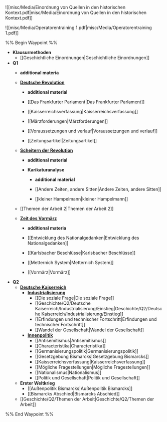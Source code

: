 ![[misc/Media/Einordnung von Quellen in den historischen Kontext.pdf|misc/Media/Einordnung von Quellen in den historischen Kontext.pdf]]

![[misc/Media/Operatorentraining 1.pdf|misc/Media/Operatorentraining 1.pdf]]


%% Begin Waypoint %%
- **Klausurmethoden**
	- [[Geschichtliche Einordnungen|Geschichtliche Einordnungen]]
- **Q1**
	- **additional materia**

	- **[Deutsche Revolution](./Q1/Deutsche%20Revolution/Deutsche%20Revolution.md)**
		- **additional material**

		- [[Das Frankfurter Parlament|Das Frankfurter Parlament]]
		- [[Kaisserreichsverfassung|Kaisserreichsverfassung]]
		- [[Märzforderungen|Märzforderungen]]
		- [[Voraussetzungen und verlauf|Voraussetzungen und verlauf]]
		- [[Zeitungsartikel|Zeitungsartikel]]
	- **[Scheitern der Revolution](./Q1/Scheitern%20der%20Revolution/Scheitern%20der%20Revolution.md)**
		- **additional material**

		- **Karikaturanalyse**
			- **additional material**

			- [[Andere Zeiten, andere Sitten|Andere Zeiten, andere Sitten]]
			- [[kleiner Hampelmann|kleiner Hampelmann]]
	- [[Themen der Arbeit 2|Themen der Arbeit 2]]
	- **[Zeit des Vormärz](./Q1/Zeit%20des%20Vorm%C3%A4rz/Zeit%20des%20Vorm%C3%A4rz.md)**
		- **additional materia**

		- [[Entwicklung des Nationalgedanken|Entwicklung des Nationalgedanken]]
		- [[Karlsbacher Beschlüsse|Karlsbacher Beschlüsse]]
		- [[Metternich System|Metternich System]]
		- [[Vormärz|Vormärz]]
- **Q2**
	- **[Deutsche Kaiserreich](./Q2/Deutsche%20Kaiserreich/Deutsche%20Kaiserreich.md)**
		- **[Industrialisierung](./Q2/Deutsche%20Kaiserreich/Industrialisierung/Industrialisierung.md)**
			- [[Die soziale Frage|Die soziale Frage]]
			- [[Geschichte/Q2/Deutsche Kaiserreich/Industrialisierung/Einstieg|Geschichte/Q2/Deutsche Kaiserreich/Industrialisierung/Einstieg]]
			- [[Erfindungen und technischer Fortschritt|Erfindungen und technischer Fortschritt]]
			- [[Wandel der Gesellschaft|Wandel der Gesellschaft]]
		- **[Innenpolitik](./Q2/Deutsche%20Kaiserreich/Innenpolitik/Innenpolitik.md)**
			- [[Antisemitismus|Antisemitismus]]
			- [[Characteristika|Characteristika]]
			- [[Germanisierungspolitik|Germanisierungspolitik]]
			- [[Gesetzgebung Bismarcks|Gesetzgebung Bismarcks]]
			- [[Kaisserreichsverfassung|Kaisserreichsverfassung]]
			- [[Mögliche Fragestellungen|Mögliche Fragestellungen]]
			- [[Nationalismus|Nationalismus]]
			- [[Politik und Gesellschaft|Politik und Gesellschaft]]
	- **Erster Weltkrieg**
		- [[Außenpolitik Bismarcks|Außenpolitik Bismarcks]]
		- [[Bismarcks Abschied|Bismarcks Abschied]]
	- [[Geschichte/Q2/Themen der Arbeit|Geschichte/Q2/Themen der Arbeit]]

%% End Waypoint %%

